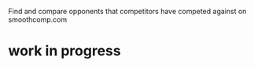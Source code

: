 Find and compare opponents that competitors have competed against on smoothcomp.com

# work in progress